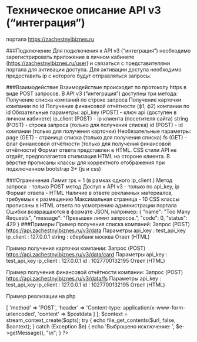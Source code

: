 Техническое описание
API v3 (“интеграция”)
=====================================================
портала https://zachestnyibiznes.ru

###Подключение
Для подключения к API v3 (“интеграция”) необходимо зарегистрировать приложение в личном кабинете (https://zachestnyibiznes.ru/user) и связаться с представителями портала для активации доступа.
Для активации доступа необходимо предоставить ip с которого будут отправляться запросы.

###Взаимодействие
Взаимодействие происходит по протоколу https в виде POST запросов.
В API v3 (“интеграция”) доступны три метода:
Получение списка компаний по строке запроса
Получение карточки компании по id
Получение финансовой отчётности (ф1, ф2) компании по id
Обязательные параметры:
api_key (POST) - ключ api (доступен в личном кабинете)
ip_client (POST) - ip клиента (посетителя сайта)
string (POST) - строка запроса (только для получения списка)
id (POST) - id компании (только для получения карточки)
Необязательные параметры:
page (GET) - страница списка (только для получения списка)
fs (GET) - флаг финансовой отчётности (только для получения финансовой отчётности)
Формат ответа представлен в HTML.
CSS стили API не отдаёт, предполагается стилизация HTML на стороне клиента.
В вёрстке прописаны классы для корректного отображения при подключенном 
bootstrap 3+ (js и css)

###Ограничения
Лимит rps = 1 (в рамках одного ip_client.)
Метод запроса - только POST метод
Доступ к API v3 - только по api_key, ip
Формат ответа - HTML
Наличие в ответе рекламных материалов, требуемых к размещению
Максимальная страница - 10
CSS классы прописаны в HTML ответа по усмотрению администрации портала
Ошибки возвращаются в формате JSON, например:
{
  "name": "Too Many Requests",
  "message": "Превышен лимит запросов.",
  "code": 0,
  "status": 429
}
###Примеры
Пример получения списка компаний:
	Запрос (POST)
https://api.zachestnyibiznes.ru/v3/data
Параметры
	api_key : test_api_key
	ip_client : 127.0.0.1
	string : сбербанк москва
Ответ (HTML)

Пример получения карточки компании:
	Запрос (POST)
https://api.zachestnyibiznes.ru/v3/data/card
Параметры
	api_key : test_api_key
	ip_client : 127.0.0.1
	id : 1027700132195
Ответ (HTML)

Пример получения финансовой отчётности компании:
	Запрос (POST)
https://api.zachestnyibiznes.ru/v3/data/fs
Параметры
	api_key : test_api_key
	ip_client : 127.0.0.1
	id : 1027700132195
Ответ (HTML)
	


















Пример реализации на php

<?php

if (@$_GET['id']) {
	$params['id'] = $_GET['id'];
	if (@$_GET['fs'])
		$url = 'https://api.zachestnyibiznes.ru/v3/data/fs';
	else
		$url = 'http://api.zachestnyibiznes.ru/v3/data/card';
} elseif (@$_GET['q']) {
	$params['string'] = $_GET['q'];
	$url = 'https://api.zachestnyibiznes.ru/v3/data';
} else {
	$params['string'] = '';
	$url = 'https://api.zachestnyibiznes.ru/v3/data';
}

$params['api_key'] 	= 'test_api_key';
$params['ip_client'] = $_SERVER['REMOTE_ADDR'];

$postdata = http_build_query($params);

$opts = ['http' =>
    [
        'method'  => 'POST',
        'header'  => 'Content-type: application/x-www-form-urlencoded',
        'content' => $postdata
    ]
];

$context = stream_context_create($opts);

try {
	echo file_get_contents($url, false, $context);
} catch (Exception $e) {
	echo 'Выброшено исключение: ',  $e->getMessage(), "\n";
}

?>

